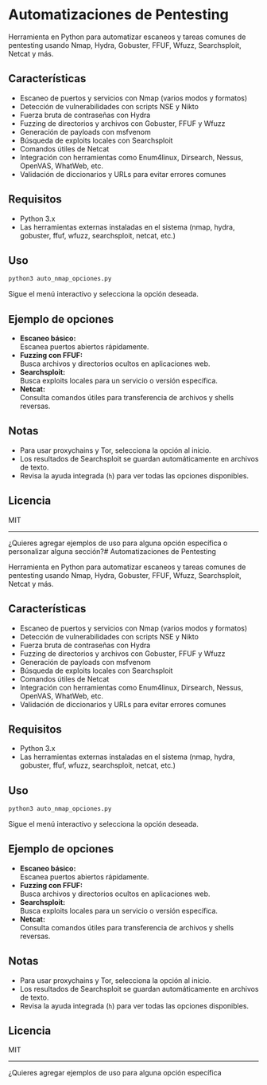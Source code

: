 # Automatizaciones de Pentesting

Herramienta en Python para automatizar escaneos y tareas comunes de pentesting usando Nmap, Hydra, Gobuster, FFUF, Wfuzz, Searchsploit, Netcat y más.

## Características

- Escaneo de puertos y servicios con Nmap (varios modos y formatos)
- Detección de vulnerabilidades con scripts NSE y Nikto
- Fuerza bruta de contraseñas con Hydra
- Fuzzing de directorios y archivos con Gobuster, FFUF y Wfuzz
- Generación de payloads con msfvenom
- Búsqueda de exploits locales con Searchsploit
- Comandos útiles de Netcat
- Integración con herramientas como Enum4linux, Dirsearch, Nessus, OpenVAS, WhatWeb, etc.
- Validación de diccionarios y URLs para evitar errores comunes

## Requisitos

- Python 3.x
- Las herramientas externas instaladas en el sistema (nmap, hydra, gobuster, ffuf, wfuzz, searchsploit, netcat, etc.)

## Uso

```bash
python3 auto_nmap_opciones.py
```

Sigue el menú interactivo y selecciona la opción deseada.

## Ejemplo de opciones

- **Escaneo básico:**  
  Escanea puertos abiertos rápidamente.
- **Fuzzing con FFUF:**  
  Busca archivos y directorios ocultos en aplicaciones web.
- **Searchsploit:**  
  Busca exploits locales para un servicio o versión específica.
- **Netcat:**  
  Consulta comandos útiles para transferencia de archivos y shells reversas.

## Notas

- Para usar proxychains y Tor, selecciona la opción al inicio.
- Los resultados de Searchsploit se guardan automáticamente en archivos de texto.
- Revisa la ayuda integrada (`h`) para ver todas las opciones disponibles.

## Licencia

MIT

---

¿Quieres agregar ejemplos de uso para alguna opción específica o personalizar alguna sección?# Automatizaciones de Pentesting

Herramienta en Python para automatizar escaneos y tareas comunes de pentesting usando Nmap, Hydra, Gobuster, FFUF, Wfuzz, Searchsploit, Netcat y más.

## Características

- Escaneo de puertos y servicios con Nmap (varios modos y formatos)
- Detección de vulnerabilidades con scripts NSE y Nikto
- Fuerza bruta de contraseñas con Hydra
- Fuzzing de directorios y archivos con Gobuster, FFUF y Wfuzz
- Generación de payloads con msfvenom
- Búsqueda de exploits locales con Searchsploit
- Comandos útiles de Netcat
- Integración con herramientas como Enum4linux, Dirsearch, Nessus, OpenVAS, WhatWeb, etc.
- Validación de diccionarios y URLs para evitar errores comunes

## Requisitos

- Python 3.x
- Las herramientas externas instaladas en el sistema (nmap, hydra, gobuster, ffuf, wfuzz, searchsploit, netcat, etc.)

## Uso

```bash
python3 auto_nmap_opciones.py
```

Sigue el menú interactivo y selecciona la opción deseada.

## Ejemplo de opciones

- **Escaneo básico:**  
  Escanea puertos abiertos rápidamente.
- **Fuzzing con FFUF:**  
  Busca archivos y directorios ocultos en aplicaciones web.
- **Searchsploit:**  
  Busca exploits locales para un servicio o versión específica.
- **Netcat:**  
  Consulta comandos útiles para transferencia de archivos y shells reversas.

## Notas

- Para usar proxychains y Tor, selecciona la opción al inicio.
- Los resultados de Searchsploit se guardan automáticamente en archivos de texto.
- Revisa la ayuda integrada (`h`) para ver todas las opciones disponibles.

## Licencia

MIT

---

¿Quieres agregar ejemplos de uso para alguna opción específica
